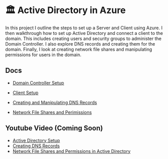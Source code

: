 # 🏛 Active Directory in Azure

In this project I outline the steps to set up a Server and Client using Azure. I then walkthrough how to set up Active Directory and connect a client to the domain. This includes creating users and security groups to administer the Domain Controller. I also explore DNS records and creating them for the domain. Finally, I look at creating network file shares and manipulating permissions for users in the domain.

## Docs

- [Domain Controller Setup](https://github.com/jmeliendrez/azure-AD/blob/bc55bbaa7f4d24c0eddaf1a2736faa1a5b3ebfcb/domain-controller-setup.md)

- [Client Setup](https://github.com/jmeliendrez/azure-AD/blob/bc55bbaa7f4d24c0eddaf1a2736faa1a5b3ebfcb/client-setup.md)

- [Creating and Manipulating DNS Records](https://github.com/jmeliendrez/azure-AD/blob/bc55bbaa7f4d24c0eddaf1a2736faa1a5b3ebfcb/dns-record-creation.md)

- [Network File Shares and Perimissions](https://github.com/jmeliendrez/azure-AD/blob/bc55bbaa7f4d24c0eddaf1a2736faa1a5b3ebfcb/n-file-shares-permissions.md)

## Youtube Video (Coming Soon)

- [Active Directory Setup]()
- [Creating DNS Records]()
- [Network File Shares and Permissions in Active Directory]()
